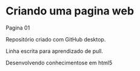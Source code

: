 # Criando uma pagina web
 Pagina 01

 Repositório criado com GitHub desktop.
 
 Linha escrita para aprendizado de pull.

 Desenvolvendo conhecimentose em html5
